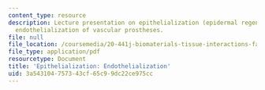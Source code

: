 ```yaml
---
content_type: resource
description: Lecture presentation on epithelialization (epidermal regeneration) and
  endothelialization of vascular prostheses.
file: null
file_location: /coursemedia/20-441j-biomaterials-tissue-interactions-fall-2009/3a543104757343cf65c99dc22ce975cc_MIT20_441JF09_lec17b_ms.pdf
file_type: application/pdf
resourcetype: Document
title: 'Epithelialization: Endothelialization'
uid: 3a543104-7573-43cf-65c9-9dc22ce975cc
---
```

